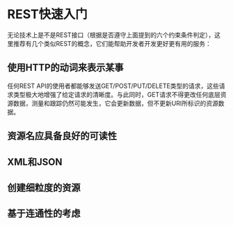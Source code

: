 # REST快速入门
无论技术上是不是REST接口（根据是否遵守上面提到的六个约束条件判定），这里推荐有几个类似REST的概念，它们能帮助开发者开发更好更有用的服务：  
## 使用HTTP的动词来表示某事<div id="Use_HTTP_Verbs_to_Mean_Something"></div>
任何REST API的使用者都能够发送GET/POST/PUT/DELETE类型的请求，这些请求类型极大地增强了给定请求的清晰度。与此同时，GET请求不得更改任何底层资源数据，测量和跟踪仍然可能发生，它会更新数据，但不更新URI所标识的资源数据。  

## 资源名应具备良好的可读性<div id="Sensible_Resource_Names"></div>

## XML和JSON<div id="XML_and_JSON"></div>

## 创建细粒度的资源<div id="Create_Fine_Grained_Resources"></div>

## 基于连通性的考虑<div id="Consider_Connectedness"></div>